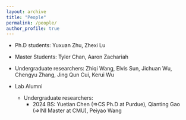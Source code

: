 ```yaml
---
layout: archive
title: "People"
permalink: /people/
author_profile: true
---
```

* Ph.D students: Yuxuan Zhu, Zhexi Lu
* Master Students: Tyler Chan, Aaron Zachariah
* Undergraduate researchers: Zhiqi Wang, Elvis Sun, Jichuan Wu, Chengyu Zhang, Jing Qun Cui, Kerui Wu

* Lab Alumni
    - Undergraduate researchers:
        - 2024 BS: Yuetian Chen (=>CS Ph.D at Purdue), Qianting Gao (=>INI Master at CMU), Peiyao Wang
